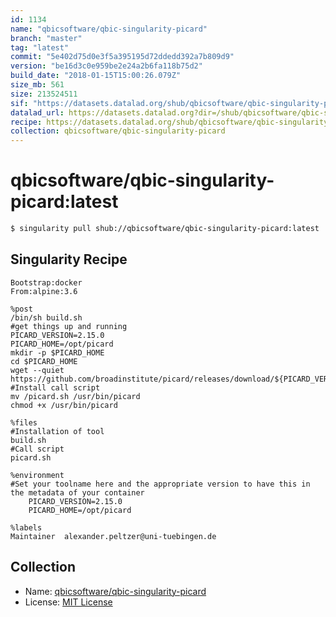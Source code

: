 ```yaml
---
id: 1134
name: "qbicsoftware/qbic-singularity-picard"
branch: "master"
tag: "latest"
commit: "5e402d75d0e3f5a395195d72ddedd392a7b809d9"
version: "be16d3c0e959be2e24a2b6fa118b75d2"
build_date: "2018-01-15T15:00:26.079Z"
size_mb: 561
size: 213524511
sif: "https://datasets.datalad.org/shub/qbicsoftware/qbic-singularity-picard/latest/2018-01-15-5e402d75-be16d3c0/be16d3c0e959be2e24a2b6fa118b75d2.simg"
datalad_url: https://datasets.datalad.org?dir=/shub/qbicsoftware/qbic-singularity-picard/latest/2018-01-15-5e402d75-be16d3c0/
recipe: https://datasets.datalad.org/shub/qbicsoftware/qbic-singularity-picard/latest/2018-01-15-5e402d75-be16d3c0/Singularity
collection: qbicsoftware/qbic-singularity-picard
---
```


# qbicsoftware/qbic-singularity-picard:latest

```bash
$ singularity pull shub://qbicsoftware/qbic-singularity-picard:latest
```

## Singularity Recipe

```singularity
Bootstrap:docker
From:alpine:3.6

%post
/bin/sh build.sh
#get things up and running
PICARD_VERSION=2.15.0
PICARD_HOME=/opt/picard
mkdir -p $PICARD_HOME
cd $PICARD_HOME
wget --quiet https://github.com/broadinstitute/picard/releases/download/${PICARD_VERSION}/picard.jar 
#Install call script
mv /picard.sh /usr/bin/picard
chmod +x /usr/bin/picard

%files
#Installation of tool
build.sh
#Call script
picard.sh 

%environment
#Set your toolname here and the appropriate version to have this in the metadata of your container
    PICARD_VERSION=2.15.0
    PICARD_HOME=/opt/picard

%labels
Maintainer	alexander.peltzer@uni-tuebingen.de
```

## Collection

 - Name: [qbicsoftware/qbic-singularity-picard](https://github.com/qbicsoftware/qbic-singularity-picard)
 - License: [MIT License](https://api.github.com/licenses/mit)

